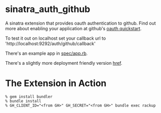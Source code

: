 sinatra_auth_github
===================

A sinatra extension that provides oauth authentication to github.  Find out more about enabling your application at github's [oauth quickstart](http://gist.github.com/419219).

To test it out on localhost set your callback url to 'http://localhost:9292/auth/github/callback'

There's an example app in [spec/app.rb](/atmos/sinatra_auth_github/blob/master/spec/app.rb).

There's a slightly more deployment friendly version [href](http://gist.github.com/421704).

The Extension in Action
=======================
    % gem install bundler
    % bundle install
    % GH_CLIENT_ID="<from GH>" GH_SECRET="<from GH>" bundle exec rackup
